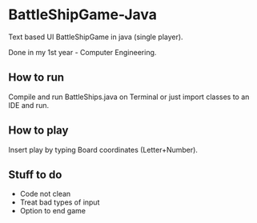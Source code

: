 # BattleShipGame-Java
Text based UI BattleShipGame in java (single player).

Done in my 1st year - Computer Engineering. 

## How to run

Compile and run BattleShips.java on Terminal or just import classes to an IDE and run.

## How to play

Insert play by typing Board coordinates (Letter+Number).

## Stuff to do

- Code not clean
- Treat bad types of input
- Option to end game
